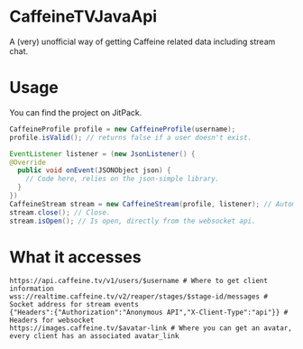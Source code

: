 # CaffeineTVJavaApi
A (very) unofficial way of getting Caffeine related data including stream chat.

# Usage

You can find the project on JitPack.

```java
CaffeineProfile profile = new CaffeineProfile(username);
profile.isValid(); // returns false if a user doesn't exist.

EventListener listener = (new JsonListener() {
@Override
  public void onEvent(JSONObject json) {
    // Code here, relies on the json-simple library.
  }
})
CaffeineStream stream = new CaffeineStream(profile, listener); // Automatically connects, if not an error is thrown.
stream.close(); // Close.
stream.isOpen(); // Is open, directly from the websocket api.
```


# What it accesses

```
https://api.caffeine.tv/v1/users/$username # Where to get client information
wss://realtime.caffeine.tv/v2/reaper/stages/$stage-id/messages # Socket address for stream events
{"Headers":{"Authorization":"Anonymous API","X-Client-Type":"api"}} # Headers for websocket
https://images.caffeine.tv/$avatar-link # Where you can get an avatar, every client has an associated avatar_link
```
